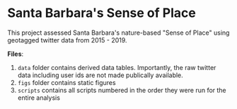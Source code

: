 # Santa Barbara's Sense of Place

This project assessed Santa Barbara's nature-based "Sense of Place" using geotagged twitter data from 2015 - 2019.


**Files**:

1. `data` folder contains derived data tables. Importantly, the raw twitter data including user ids are not made publically available. 
2. `figs` folder contains static figures
3. `scripts` contains all scripts numbered in the order they were run for the entire analysis


